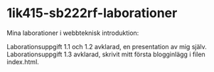 1ik415-sb222rf-laborationer
===========================

Mina laborationer i webbteknisk introduktion:

Laborationsuppgift 1.1 och 1.2 avklarad, en presentation av mig själv.
Laborationsuppgift 1.3 avklarad, skrivit mitt första blogginlägg i filen index.html.



